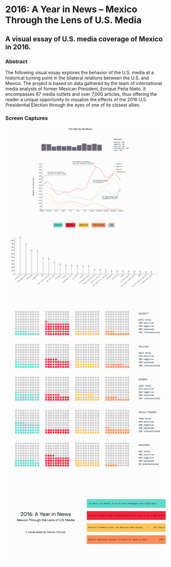 # 2016: A Year in News – Mexico Through the Lens of U.S. Media

## A visual essay of U.S. media coverage of Mexico in 2016.

### Abstract

The following visual essay explores the behavior of the U.S. media at a historical turning point in the bilateral relations between the U.S. and Mexico. The project is based on data gathered by the team of international media analysts of former Mexican President, Enrique Peña Nieto. It encompasses 67 media outlets and over 7,000 articles, thus offering the reader a unique opportunity to visualize the effects of the 2016 U.S. Presidential Election through the eyes of one of its closest allies.

### Screen Captures

![key-image](1.png)
![key-image1](2.png)
![key-image1](3.png)
![key-image-3](4.png)
